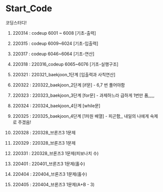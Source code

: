 # Start_Code
코딩스터디!

1. 220314 : codeup 6001 ~ 6008 [기초-출력] 

2. 220315 : codeup 6009~6024 [기초-입출력]

3. 220317 : codeup 6046~6064 [기초-연산]

4. 220318 : 220316_codeup 6065~6076 [기초-실행구조]

5. 220321 : 220321_baekjoon_1단계 [입출력과 사칙연산]

6. 220322 : 220322_baekjoon_2단계 [if문] - 6,7 번 풀어야함 

7. 220323 : 220323_baekjoon_3단계 [for문] - 과제하느라 급하게 1번만 품,,,,,

8. 220324 : 220324_baekjoon_4단계 [while문]

9. 220325 : 220325_baekjoon_4단계 [1차원 배열] - 피곤함,, 내일의 나에게 숙제로 주겠음!

10. 220328 : 220328_브론즈3 1문제

11. 220329 : 220328_브론즈3 1문제

12. 220331 : 220328_브론즈3 1문제(피보나치 수)

13. 220401 : 220401_브론즈3 1문제(홀수)

14. 220404 : 220404_브론즈3 1문제(홀수)

15. 220405 : 220404_브론즈3 1문제(A+B - 3)
